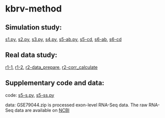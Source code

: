 # kbrv-method

## Simulation study: 
[s1.py](https://github.com/zhh-yao/KBRV-method/blob/master/s1.py), [s2.py](https://github.com/zhh-yao/KBRV-method/blob/master/s2.py), [s3.py](https://github.com/zhh-yao/KBRV-method/blob/master/s3.py), [s4.py](https://github.com/zhh-yao/KBRV-method/blob/master/s4.py), [s5-ab.py](https://github.com/zhh-yao/KBRV-method/blob/master/s5-ab.py), [s5-cd](https://github.com/zhh-yao/KBRV-method/blob/master/s5-cd.py), [s6-ab](https://github.com/zhh-yao/KBRV-method/blob/master/s6-ab.py), [s6-cd](https://github.com/zhh-yao/KBRV-method/blob/master/s6-cd.py)

## Real data study: 
[r1-1](https://github.com/zhh-yao/KBRV-method/blob/master/r1-1.py), [r1-2](https://github.com/zhh-yao/KBRV-method/blob/master/r1-2.py), [r2-data_prepare](https://github.com/zhh-yao/KBRV-method/blob/master/r2-data_prepare.py), [r2-corr_calculate](https://github.com/zhh-yao/KBRV-method/blob/master/r2-corr_calculate.py) 

## Supplementary code and data:
code: [s5-s.py](https://github.com/zhh-yao/KBRV-method/blob/master/s5-s.py), [s5-ss.py](https://github.com/zhh-yao/KBRV-method/blob/master/s5-ss.py)

data: GSE79044.zip is processed exon-level RNA-Seq data. The raw RNA-Seq data are available on [NCBI](https://www.ncbi.nlm.nih.gov/geo/query/acc.cgi?acc=GSE79044)
